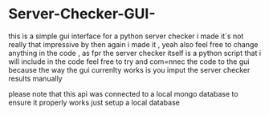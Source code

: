 # Server-Checker-GUI-

this is a simple gui interface for a python server checker i made it`s not really that impressive by then again i made it , yeah also feel free to change anything in the code , as fpr the server checker itself is a python script that i will include in the code feel free to try and com=nnec the code to the gui because the way the gui currenlty works is you imput the server checker results manually 

please note that this api was connected to a local mongo database 
to ensure it properly works just setup a local database
